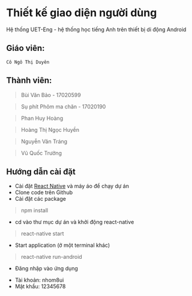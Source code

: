 # Thiết kế giao diện người dùng

Hệ thống UET-Eng - hệ thống học tiếng Anh trên thiết bị di động Android

## Giáo viên:

```
Cô Ngô Thị Duyên
```

## Thành viên:

> Bùi Văn Bảo - 17020599

> Sụ phít Phôm ma chăn - 17020190

> Phan Huy Hoàng

> Hoàng Thị Ngọc Huyền

> Nguyễn Văn Tráng

> Vũ Quốc Trưởng

## Hướng dẫn cài đặt
* Cài đặt [React Native](https://reactnative.dev/docs/getting-started.html) và máy áo để chạy dự án
* Clone code trên Github
* Cài đặt các package
> npm install
* cd vào thư mục dự án và khởi động react-native
> react-native start
* Start application (ở một terminal khác)
> react-native run-android
* Đăng nhập vào ứng dụng
 + Tài khoản: nhom8ui
 + Mật khẩu: 12345678
